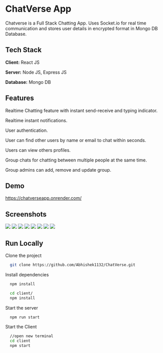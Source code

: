 # ChatVerse App

Chatverse is a Full Stack Chatting App.
Uses Socket.io for real time communication and stores user details in encrypted format in Mongo DB Database.

## Tech Stack

**Client:** React JS

**Server:** Node JS, Express JS

**Database:** Mongo DB


## Features

Realtime Chatting feature with instant send-receive and typing indicator.

Realtime instant notifications.

User authentication.

User can find other users by name or email to chat within seconds.

Users can view others profiles.

Group chats for chatting between multiple people at the same time.

Group admins can add, remove and update group.

## Demo

https://chatverseapp.onrender.com/

## Screenshots

![](https://raw.githubusercontent.com/Abhishek1132/ChatVerse/main/screenshots/loginpage.png)
![](https://raw.githubusercontent.com/Abhishek1132/ChatVerse/main/screenshots/signuppage.png)
![](https://raw.githubusercontent.com/Abhishek1132/ChatVerse/main/screenshots/searchusers.png)
![](https://raw.githubusercontent.com/Abhishek1132/ChatVerse/main/screenshots/normalchat.png)
![](https://raw.githubusercontent.com/Abhishek1132/ChatVerse/main/screenshots/profile.png)
![](https://raw.githubusercontent.com/Abhishek1132/ChatVerse/main/screenshots/creategroup.png)
![](https://raw.githubusercontent.com/Abhishek1132/ChatVerse/main/screenshots/groupedit.png)
![](https://raw.githubusercontent.com/Abhishek1132/ChatVerse/main/screenshots/creategroup.png)

## Run Locally

Clone the project

```bash
  git clone https://github.com/Abhishek1132/ChatVerse.git
```

Install dependencies

```bash
  npm install
```

```bash
  cd client/
  npm install
```

Start the server

```bash
  npm run start
```
Start the Client

```bash
  //open new terminal
  cd client
  npm start
```


